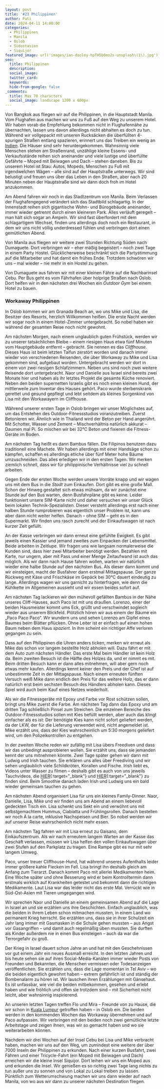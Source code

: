 ```yaml
---
layout: post
title: '#23 Philippinen'
author: Pati
date: 2024-04-11 14:00:00
categories:
  - Philippinen
  - Manila
  - Oslob
  - Südostasien
  - Siquijor
featured_image: url('images/ian-dooley-hpTH5b6mo2s-unsplash\(1\).jpg')
seo:
  title: Philippinen
  description:
  social_image:
  twitter_card:
  keywords:
  hide-from-google: false
_comments:
  title: Max 70 characters
  social_image: landscape 1200 x 600px
---
```

Von Bangkok aus fliegen wir auf die Philippinen, in die Hauptstadt Manila. Vom Flughafen aus machen wir uns zu Fuß auf den Weg zu unserem Hotel. Wir haben vorab die Empfehlung bekommen nicht in Flughafennähe zu übernachten, lassen uns davon allerdings nicht abhalten es doch zu tun. Während wir vollgepackt mit unseren Rucksäcken die überfüllten 4-spurigen Straßen entlang spazieren, erinnert uns das Treiben ein wenig an [Indien](2023-10-19-erste-eindruecke-aus-neu-delhi).  Die Häuser sind sehr heruntergekommen. Wahnsinnig viele Menschen stehen am Straßenrand, unzählige kleine Essens- und Verkaufsstände reihen sich aneinander und viele lustige und überfüllte Gefährte – Moped mit Beiwagen und Dach – stehen daneben. Bis zu unserem Hotel ist Stau: Autos, Mopeds, Menschen zu Fuß mit irgendwelchen Wägen – alle sind auf der Hauptstraße unterwegs. Wir sind belustigt und freuen uns über das Leben in den Straßen, aber nach 20 Minuten neben der Hauptstraße sind wir dann doch froh im Hotel anzukommen.

Am Abend fahren wir noch in das Stadtzentrum von Manila. Beim Verlassen der Flughafengegend verändert sich das Stadtbild schlagartig. In der Innenstadt reihen sich gigantische Wohn- und Bürogebäude aneinander, immer wieder getrennt durch einen kleineren Park. Alles verläuft geregelt – man hält sich sogar an Ampeln. Wir sind fast überfordert mit dem schlagartigem Wechsel, finden uns allerdings doch noch ein Restaurant, in dem wir uns nicht völlig underdressed fühlen und verbringen dort einen gemütlichen Abend.

Von Manila aus fliegen wir weitere zwei Stunden Richtung Süden nach Dumaguete. Dort verbringen wir – eher mäßig begeistert – noch zwei Tage in einem Party Hostel. Glücklicherweise beschränkt sich die Partystimmung auf die Mitarbeiter und hat damit ein frühes Ende. Trotzdem schwören wir uns – mal wieder – nie mehr in ein Hostel zu gehen. 

Von Dumaguete aus fahren wir mit einer kleinen Fähre auf die Nachbarinsel Cebu. Per Bus geht es vom Fährhafen über holprige Straßen nach Oslob. Dort helfen wir in den nächsten drei Wochen ein *Outdoor Gym* bei einem Hotel zu bauen.

<!-- 1img -->

### Workaway Philippinen

In Oslob kommen wir am Granada Beach an, wo uns Mike und Lisa, die Besitzer des Resorts, herzlich Willkommen heißen. Die erste Nacht werden wir sogar noch in einem Hotel-Zimmer untergebracht. So nobel haben wir während der gesamten Reise noch nicht gewohnt.

<!-- 1img -->

Am nächsten Morgen, nach einem unglaublich guten Frühstück, werden wir zu unserer tatsächlichen Bleibe – einem riesigen Haus etwa fünf Minuten vom Hauptgebäude entfernt – gebracht. Sie nennen es das *Cliffhouse*. Dieses Haus ist beim letzten Taifun zerstört worden und danach immer wieder von verschiedenen Reisenden, die über Workaway zu Mike und Lisa gekommen sind, aufgebaut worden. Untergebracht werden wir dort in einem von zwei riesigen Schlafzimmern. Neben uns sind noch zwei weitere Reisende dort untergebracht. Naor und Danielle aus Israel sind bereits zwei Monate hier und haben als ihr letztes Projekt die gesamte Küche renoviert. Neben den beiden supernetten Israelis gibt es noch einen kleinen Hund, der mittlerweile zum Inventar des Hauses gehört. Paco wurde sterbenskrank gerettet und gesund gepflegt und lebt seitdem als kleines Sorgenkind von Lisa mit den Workawayern im Cliffhouse.

<!-- 1img -->

Während unserer ersten Tage in Oslob bringen wir unser Möglichstes auf, um das Entstehen des Outdoor-Fitnessstudios voranzutreiben. Zuerst Betonieren wir. Ähnlich wie in Thailand wird der Beton per Hand angerührt. Mit Schotter, Wasser und Zement – Mischverhältnis natürlich akkurat – Daumen mal Pi. So mischen wir bei 32°C Beton und fixieren die Fitness-Geräte im Boden.

Am nächsten Tag heißt es dann Bambus fällen. Die Filipinos benutzen dazu traditionell eine Machete. Wir haben allerdings mit einer Handsäge schon zu kämpfen, schaffen es allerdings etliche über fünf Meter hohe Bäume umzuschneiden. Das alles erledigen wir in den ersten Tagen. Wir merken ziemlich schnell, dass wir für philippinische Verhältnisse viel zu schnell arbeiten.

<!-- 1img -->

Gegen Ende der ersten Woche werden unsere Vorräte knapp und wir wagen uns mit dem Bus in die *Stadt* zum Einkaufen. Dort gibt es eine große Mall. Schon der Hinweg gestaltet sich etwas mühsam, da wir zunächst eine Stunde auf den Bus warten, denn Busfahrpläne gibt es keine. Leider funktioniert unsere SIM-Karte nicht und daher versuchen wir unser Glück beim lokalen Technik-Spezialisten. Dieser versteht allerdings erst nach einer halben Stunde rumprobieren was eigentlich unser Problem ist, kann uns aber dann nicht weiter helfen. Danach – ohne SIM – geht es in den Supermarkt. Wir finden uns rasch zurecht und der Einkaufswagen ist nach kurzer Zeit gefüllt.

An der Kasse verbringen wir dann erneut eine gefühlte Ewigkeit. Es gibt jeweils einen Kassier und jemand zweites zum Einpacken der Lebensmittel. Beide arbeiten in Zeitlupe. Wir fragen uns wie langsam normalerweise die Kunden sind, dass hier zwei Mitarbeiter benötigt werden. Bezahlen mit Karte, nur ungern, aber mit Pass und einer Menge Zeitaufwand ist auch das möglich. Als wir dann nach Hause fahren wollen, warten wir natürlich wieder eine halbe Stunde auf den nächsten Bus. Als dieser dann kommt und wir einsteigen, macht der Busfahrer dann erstmal Mittagspause. Der ganze Rückweg mit Käse und Frischkäse im Gepäck bei 30°C dauert eindeutig zu lange. Allerdings wagen wir uns garnicht zu hinterfragen, wie denn die Kühlkette im Allgemeinen aussieht und wir essen beides sofort auf.

<!-- 2img -->

Am nächsten Tag lackieren wir den mühevoll gefällten Bambus in der Nähe unseres Cliff-Hauses, auch Paco ist mit uns draußen. Lorenzo, einer der beiden Hausmeister kommt ums Eck, grüßt und verschwindet sogleich wieder aus unserem Blickfeld. Plötzlich hören wir aus einem der Bäume ein „Paco Paco Paco“. Wir wundern uns und sehen Lorenzo am Gipfel eines Baumes beim Blätter pflücken. Ohne Leiter ist er einfach auf einen hohen Baum neben dem Haus *spaziert*. In ihm scheint ein richtiger Affe verloren gegangen zu sein. 

Dass auf den Philippinen die Uhren anders ticken, merken wir erneut als Mike das schon vor langem bestellte Holz abholen will. Dazu fährt er mit dem Auto zum nächsten Händler. Das erste Mal beim Händler ist kein Holz da. Beim zweiten Besuch ist die Hälfte des Holzes da, und er nimmt es mit. Beim dritten Besuch kann er dann alles mitnehmen, will aber gern noch etwas mehr kaufen. Allerdings kennt keiner den Preis und der Chef ist auf unbestimmte Zeit in der Mittagspause. Nach einem erneuten fünften Versuch weiß Mike dann endlich den Preis für das weitere Holz, das er dann natürlich erst beim sechsten Besuch des Händlers abholen kann. Dieses Spiel wird auch beim Kauf eines Netzes wiederholt.

Als wir die Fitnessgeräte mit Epoxy und Farbe vor Rost schützen sollen, bringt uns Mike zuerst die Farbe. Am nächsten Tag dann das Epoxy und am dritten Tag schließlich Pinsel zum Streichen. Die einzelnen Bereiche des Outdoor-Fitnessstudios sollen mit Kies befüllt werden, aber auch das klingt einfacher als es ist: Der benötigte Kies kann nicht sofort geliefert werden, da der LKW, der für die Lieferung verwendet wird, nicht angemeldet ist. Mike erzählt uns, dass der Kies wahrscheinlich um 5:30 morgens geliefert wird, um den Polizeikontrollen zu entgehen. 

<!-- 1img -->

In der zweiten Woche reden wir zufällig mit Lisa übers Freediven und dass wir das unbedingt ausprobieren wollen. Sie erzählt uns, dass sie jemanden kennt der uns mitnehmen könnte. Zwei Tage später gehen wir dann mit Ludwig und Irish tauchen. Sie erklären uns alles über Freediving und wir sehen unglaublich viele Schildkröten, Korallen und Fische. Irish liebt es, Videos unter Wasser zu filmen – deshalb gibt es auch von uns jeweils Tauchvideos, die [HIER](https://www.instagram.com/reel/C4tzLp6BhEU/?igsh=anNpZmpjcng1N212){:target="_blank"} und [HIER](https://www.instagram.com/reel/C4spEEExuxf/?igsh=NTMyOWx5eXpobm5i){:target="_blank"} zu finden sind. Beim Smoothie danach laden Irish und Ludwig uns ein bald wieder gemeinsam tauchen zu gehen.

<!-- 1img -->

Am nächsten Abend organisiert Lisa für uns ein kleines Family-Dinner. Naor, Danielle, Lisa, Mike und wir finden uns am Abend an einem liebevoll gedeckten Tisch ein. Lisa schenkt uns Sekt ein und verwöhnt uns mit selbstgemachtem Hummus, Ciabiatta und Frühlingsrollen. Danach bestellen wir noch Á la carte, inklusive Nachspeisen und Bier. So nobel werden wir auf unserer Reise wahrscheinlich nicht mehr essen. 

<!-- 1img -->

Am nächsten Tag fahren wir mit Lisa erneut zu Gaisano, dem Einkaufszentrum. Als wir nach erneutem langem Warten an der Kasse das Geschäft verlassen, müssen wir Lisa helfen den vollen Einkaufswagen über zwei Stufen auf den Parkplatz zu tragen. Eine Rampe gibt es nur mit sehr langem Umweg.  

Paco, unser treuer Cliffhouse-Hund, hat während unseres Aufenthalts leider immer größere kahle Flecken im Fell. Lisa bringt ihn deshalb gleich am Anfang zum Tierarzt. Danach kommt Paco mit allerlei Medikamenten heim. Eine Woche später und ohne Besserung wird er beim Kontrolltermin dann erstmals wirklich auf Krankheiten getestet und bekommt dann die richtigen Medikamente. Laut Lisa war das leider nicht das erste Mal. Verrückt wie in Süd-Ost-Asien mit Tieren umgegangen wird. 

<!-- 1img -->

Wir sprechen Naor und Danielle an einem gemeinsamen Abend auf die Lage in Israel an und sie erzählen uns ihre Geschichten. Einfach unglaublich, was die beiden in ihrem Leben schon mitmachen mussten, in einem Land wo permanent Krieg herrscht. Sie erzählen uns, dass sie in ihrer Schulzeit ein Jahr lang immer mit Gasmasken in die Schule gehen mussten – aus Angst vor Gasangriffen – und damit auch regelmäßig üben mussten. Sie durften als Kinder außerdem nie in einen Bus einsteigen – auch da war die Terrorgefahr zu groß.

Der Krieg in Israel dauert schon Jahre an und hat mit den Geschehnissen vor gut einem Jahr ein neues Ausmaß erreicht. In den letzten Jahren und bis heute sehen sie auf ihren Social-Media-Kanälen immer wieder Posts von Freunden und Bekannten, die Menschen vermissen oder Todesanzeigen veröffentlichen. Sie erzählen uns, dass die Lage momentan in Tel Aviv – wo die beiden eigentlich gewohnt haben – extrem gefährlich ist und ständig der Bombenalarm zu hören ist. Wir lauschen ihren Erzählungen mit Gänsehaut. Es ist unfassbar, wie viel die beiden mitbekommen, gesehen und erlebt haben und wie fröhlich und offen sie trotzdem sind – mit Sicherheit nicht leicht, aber wahnsinnig inspirierend.

<!-- 1img -->

An unseren letzten Tagen treffen Flo und Mira – Freunde von zu Hause, die wir schon in [Kuala Lumpur](2024-01-11-kuala-lumpur) getroffen haben – in Oslob ein. Die beiden werden in den kommenden Wochen das Workaway übernehmen und auf Paco aufpassen. Wir verbringen mit den beiden noch zwei gemütliche letzte Arbeitstage und zeigen ihnen, was wir so gemacht haben und wo sie weiterarbeiten können.

<!-- 1img -->

Nachdem wir drei Wochen auf der Insel Cebu bei Lisa und Mike verbracht haben, machen wir uns auf den Weg, um zumindest eine weitere der über 7000 Inseln der Philippinen zu erkunden. Nach einer kurzen Busfahrt, zwei Fähren und einer Tricycle-Fahrt (ein Moped mit Beiwagen und Dach) erreichen wir die kleine Insel Siquijor. Dort leihen wir uns ein Moped aus und erkunden die Insel. Wir genießen es so richtig zwei Tage lang nichts zu tun außer uns zu sonnen und von Lokal zu Lokal treiben zu lassen. Pünktlich zum Wetterumschwung machen wir uns dann wieder auf nach Manila, von wo aus wir dann zu unserer nächsten Destination fliegen. 

<!-- 1img -->
